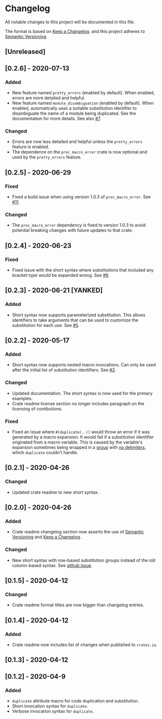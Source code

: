 # Changelog

All notable changes to this project will be documented in this file.

The format is based on [Keep a Changelog](https://keepachangelog.com/en/1.0.0/),
and this project adheres to [Semantic Versioning](https://semver.org/spec/v2.0.0.html).

## [Unreleased]

## [0.2.6] - 2020-07-13

### Added

- New feature named `pretty_errors` (enabled by default). When enabled, errors are more detailed and helpful.
- New feature named `module_disambiguation` (enabled by default). When enabled, automatically uses a suitable substitution identifier to disambiguate the name of a module being duplicated. See the documentation for more details. See also [#7](https://github.com/Emoun/duplicate/issues/7).

### Changed

- Errors are now less detailed and helpful unless the `pretty_errors` feature is enabled.
- The dependence on the `proc_macro_error` crate is now optional and used by the `pretty_errors` feature.

## [0.2.5] - 2020-06-29

### Fixed

- Fixed a build issue when using version 1.0.3 of `proc_macro_error`. See [#11](https://github.com/Emoun/duplicate/issues/11).

### Changed

- The `proc_macro_error` dependency is fixed to version 1.0.3 to avoid potential breaking changes with future updates to that crate. 

## [0.2.4] - 2020-06-23

### Fixed

- Fixed issue with the short syntax where substitutions that included any bracket type would be expanded wrong. See [#9](https://github.com/Emoun/duplicate/issues/9).

## [0.2.3] - 2020-06-21 [YANKED]

### Added

- Short syntax now supports parameterized substitution. 
This allows identifiers to take arguments that can be used to customize the substitution for each use.
See [#5](https://github.com/Emoun/duplicate/issues/5).

## [0.2.2] - 2020-05-17

### Added

- Short syntax now supports nested macro invocations. Can only be used after the initial list of substitution identifiers. See [#2](https://github.com/Emoun/duplicate/issues/2).

### Changed

- Updated documentation. The short syntax is now used for the primary examples.
- Crate readme license section no longer includes paragraph on the licensing of contibutions.

### Fixed

- Fixed an issue where `#[duplicate(..)]`  would throw an error if it was generated by a macro expansion. 
It would fail if a substitution identifier originated from a macro variable.
This is caused by the variable's expansion sometimes being wrapped in a 
[group](https://doc.rust-lang.org/proc_macro/struct.Group.html) with 
[no delimiters](https://doc.rust-lang.org/proc_macro/enum.Delimiter.html#variant.None), 
which `duplicate` couldn't handle.

## [0.2.1] - 2020-04-26

### Changed

- Updated crate readme to new short syntax.

## [0.2.0] - 2020-04-26

### Added

- Crate readme changelog section now asserts the use of [Semantic Versioning](https://semver.org/spec/v2.0.0.html) and [Keep a Changelog](https://keepachangelog.com/en/1.0.0/).

### Changed

- New short syntax with row-based substitution groups instead of the old column-based syntax.
See [github issue](https://github.com/Emoun/duplicate/issues/1).

## [0.1.5] - 2020-04-12

### Changed

- Crate readme format titles are now bigger than changelog entries.

## [0.1.4] - 2020-04-12

### Added

- Crate readme now includes list of changes when published to `crates.io`.

## [0.1.3] - 2020-04-12

## [0.1.2] - 2020-04-9

### Added

- `duplicate` attribute macro for code duplication and substitution.
- Short invocation syntax for `duplicate`.
- Verbose invocation syntax for `duplicate`.